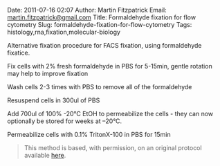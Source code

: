 Date: 2011-07-16 02:07
Author: Martin Fitzpatrick
Email: martin.fitzpatrick@gmail.com
Title: Formaldehyde fixation for flow cytometry
Slug: formaldehyde-fixation-for-flow-cytometry
Tags: histology,rna,fixation,molecular-biology

Alternative fixation procedure for FACS fixation, using formaldehyde fixatice.









Fix cells with 2% fresh formaldehyde in PBS for 5-15min, gentle rotation may
help to improve fixation



Wash cells 2-3 times with PBS to remove all of the formaldehyde



Resuspend cells in 300ul of PBS 



Add 700ul of 100% -20°C EtOH to permeabilize the cells - they can now optionally be stored for weeks at –20°C.



Permeabilize cells with 0.1% TritonX-100 in PBS for 15min







>This method is based, with permission, on an original protocol available [here](http://sciencetechblog.com/flow-cytometry-users-guide/).

